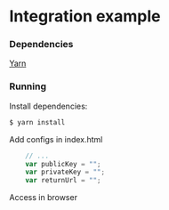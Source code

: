 # Integration example

### Dependencies

[Yarn](https://yarnpkg.com/lang/en/)

### Running

Install dependencies:

```sh
$ yarn install
```

Add configs in index.html

```js
    // ...
    var publicKey = "";
    var privateKey = "";
    var returnUrl = "";
```

Access in browser
